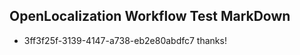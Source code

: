 ## OpenLocalization Workflow Test MarkDown
* 3ff3f25f-3139-4147-a738-eb2e80abdfc7 
thanks!<!--HONumber=Mar16_HO2-->
